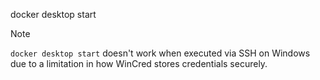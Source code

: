 docker desktop start


> [!NOTE]
>
> `docker desktop start` doesn't work when executed via SSH on Windows due to a limitation in how WinCred stores credentials securely.
